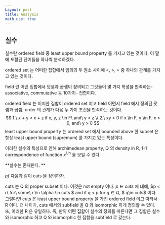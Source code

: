 ```yaml
---
Layout: post
title: Analysis
math_use: true
---
```


## 실수

실수란 ordered field 중 least upper bound property 를 가지고 있는 것이다. 이 말에 포함된 단어들을 하나씩 분석하겠다.

ordered set 는 어떠한 집합에서 임의의 두 원소 사이에 <, >, = 중 하나의 관계를 가지고 있는 것이다.

field 란 어떤 집합에서 덧셈과 곱셈이 정의되고 그것들이 몇 가지 특성을 만족하는- associative, commutative 등 10가지- 집합이다.

ordered field 는 어떠한 집합이 ordered set 이고 field 이면서 field 에서 정의된 덧셈과 곱셈, order 의 관계가 다음 두 가지 조건을 만족하는 것이다.
$$
1.\ x + y < x + z if x, y, z \in F\ and\ y < z  \\
2.\ xy > 0 if x \in F, y \in F, x > 0, and\ y > 0
$$
least upper bound property 는 ordered set 에서 bounded above 한 subset 은 항상 least upper bound (supremum) 를 가지고 있는 특성이다.

이러한 실수의 특성으로 인해 archimedean property, Q 의 density in R, 1-1 correspondence of function $x^{1/n}$ 을 보일 수 있다.

 

**실수는 존재한다. **

$pf$ 다음과 같이 cuts 을 정의하자. 

cuts 는 Q 의  proper subset 이다. 이것은 not empty 이다. $p \in cuts$ 에 대해, $p < r\ for\ some\ r \in \alpha \in cuts $ and if q < p for $q \in Q$, $ q\in cuts$ 이다. 그렇다면 cuts 은 least upper bound property 을 가진 ordered field 이고 따라서 R 이다. 더 나아가, cuts 에서의 subfield 을 Q 와 isomorphic 하게 정의할 수 있다. 또, 이러한 R 은 유일하다. 즉, 만약 어떤 집합이 실수의 정의를 따른다면 그 집합은 실수와 isomorphic 하고 Q 와 isomorphic 한 집합을 subfield 로 갖는다.